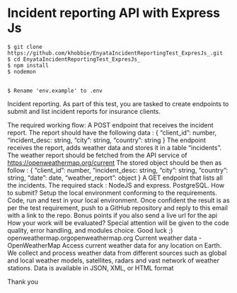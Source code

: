 


# Incident reporting API with Express Js


    $ git clone https://github.com/khobbie/EnyataIncidentReportingTest_ExpresJs_.git
    $ cd EnyataIncidentReportingTest_ExpresJs_
    $ npm install
    $ nodemon

##
    $ Rename 'env.example' to .env

Incident reporting.
As part of this test, you are tasked to create endpoints to submit and list incident reports for insurance clients.

The required working flow:
A POST endpoint that receives the incident report.
The report should have the following data :
{ “client_id”: number, “incident_desc: string, “city”: string, “country”: string }
The endpoint receives the report, adds weather data and stores it in a table “incidents”.
The weather report should be fetched from the API service of https://openweathermap.org/current
The stored object should be then as follow :
{ “client_id”: number, “incident_desc: string, “city”: string, “country”: string, “date”: date, “weather_report”: object }
A GET endpoint that lists all the incidents.
The required stack :
NodeJS and express.
PostgreSQL.
How to submit?
Setup the local environment conforming to the requirements.
Code, run and test in your local environment.
Once confident the result is as per the test requirement, push to a GitHub repository and reply to this email with a link to the repo.
Bonus points if you also send a live url for the api
How your work will be evaluated?
Special attention will be given to the code quality, error handling, and modules choice.
Good luck ;) 
openweathermap.orgopenweathermap.org
Current weather data - OpenWeatherMap
Access current weather data for any location on Earth. We collect and process weather data from different sources such as global and local weather models, satellites, radars and vast network of weather stations. Data is available in JSON, XML, or HTML format

Thank you